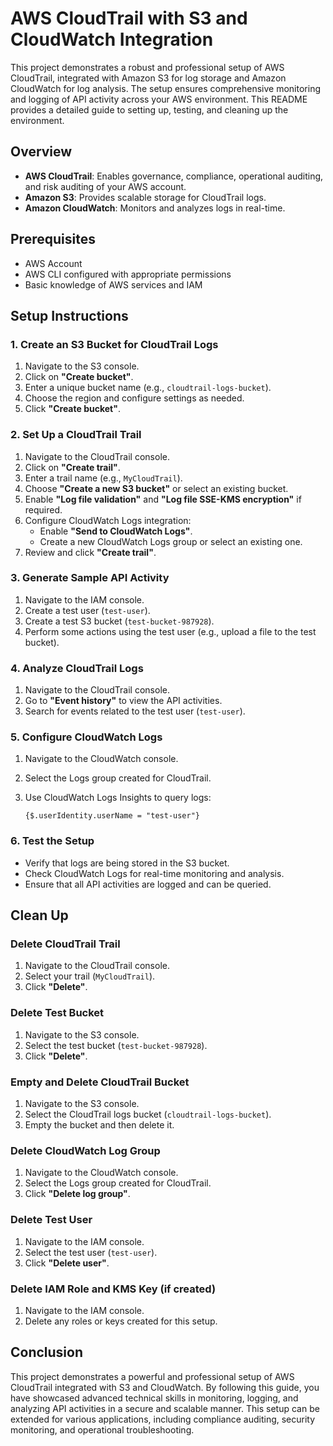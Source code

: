 # AWS CloudTrail with S3 and CloudWatch Integration

This project demonstrates a robust and professional setup of AWS CloudTrail, integrated with Amazon S3 for log storage and Amazon CloudWatch for log analysis. The setup ensures comprehensive monitoring and logging of API activity across your AWS environment. This README provides a detailed guide to setting up, testing, and cleaning up the environment.

## Overview

- **AWS CloudTrail**: Enables governance, compliance, operational auditing, and risk auditing of your AWS account.
- **Amazon S3**: Provides scalable storage for CloudTrail logs.
- **Amazon CloudWatch**: Monitors and analyzes logs in real-time.

## Prerequisites

- AWS Account
- AWS CLI configured with appropriate permissions
- Basic knowledge of AWS services and IAM

## Setup Instructions

### 1. Create an S3 Bucket for CloudTrail Logs
1. Navigate to the S3 console.
2. Click on **"Create bucket"**.
3. Enter a unique bucket name (e.g., `cloudtrail-logs-bucket`).
4. Choose the region and configure settings as needed.
5. Click **"Create bucket"**.

### 2. Set Up a CloudTrail Trail
1. Navigate to the CloudTrail console.
2. Click on **"Create trail"**.
3. Enter a trail name (e.g., `MyCloudTrail`).
4. Choose **"Create a new S3 bucket"** or select an existing bucket.
5. Enable **"Log file validation"** and **"Log file SSE-KMS encryption"** if required.
6. Configure CloudWatch Logs integration:
   - Enable **"Send to CloudWatch Logs"**.
   - Create a new CloudWatch Logs group or select an existing one.
7. Review and click **"Create trail"**.

### 3. Generate Sample API Activity
1. Navigate to the IAM console.
2. Create a test user (`test-user`).
3. Create a test S3 bucket (`test-bucket-987928`).
4. Perform some actions using the test user (e.g., upload a file to the test bucket).

### 4. Analyze CloudTrail Logs
1. Navigate to the CloudTrail console.
2. Go to **"Event history"** to view the API activities.
3. Search for events related to the test user (`test-user`).

### 5. Configure CloudWatch Logs
1. Navigate to the CloudWatch console.
2. Select the Logs group created for CloudTrail.
3. Use CloudWatch Logs Insights to query logs:

   ```
   {$.userIdentity.userName = "test-user"}
   ```

### 6. Test the Setup
- Verify that logs are being stored in the S3 bucket.
- Check CloudWatch Logs for real-time monitoring and analysis.
- Ensure that all API activities are logged and can be queried.

## Clean Up

### Delete CloudTrail Trail
1. Navigate to the CloudTrail console.
2. Select your trail (`MyCloudTrail`).
3. Click **"Delete"**.

### Delete Test Bucket
1. Navigate to the S3 console.
2. Select the test bucket (`test-bucket-987928`).
3. Click **"Delete"**.

### Empty and Delete CloudTrail Bucket
1. Navigate to the S3 console.
2. Select the CloudTrail logs bucket (`cloudtrail-logs-bucket`).
3. Empty the bucket and then delete it.

### Delete CloudWatch Log Group
1. Navigate to the CloudWatch console.
2. Select the Logs group created for CloudTrail.
3. Click **"Delete log group"**.

### Delete Test User
1. Navigate to the IAM console.
2. Select the test user (`test-user`).
3. Click **"Delete user"**.

### Delete IAM Role and KMS Key (if created)
1. Navigate to the IAM console.
2. Delete any roles or keys created for this setup.

## Conclusion

This project demonstrates a powerful and professional setup of AWS CloudTrail integrated with S3 and CloudWatch. By following this guide, you have showcased advanced technical skills in monitoring, logging, and analyzing API activities in a secure and scalable manner. This setup can be extended for various applications, including compliance auditing, security monitoring, and operational troubleshooting.

